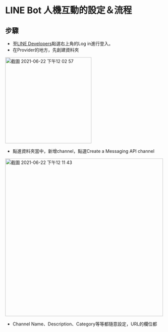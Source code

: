 # LINE Bot 人機互動的設定＆流程
## 步驟
* 至[LINE Developers](https://developers.line.biz/zh-hant/)點選右上角的Log in進行登入。  
* 在Provider的地方，先創建資料夾  
<img width="273" alt="截圖 2021-06-22 下午12 02 57" src="https://user-images.githubusercontent.com/86058459/122861332-d7b97780-d351-11eb-8e52-c9e7a052df69.png">

* 點進資料夾當中，新增channel，點選Create a Messaging API channel
<img width="500" alt="截圖 2021-06-22 下午12 11 43" src="https://user-images.githubusercontent.com/86058459/122862043-17349380-d353-11eb-9f9a-cbe3890b1782.png">


* Channel Name、Description、Category等等都隨意設定，URL的欄位都
